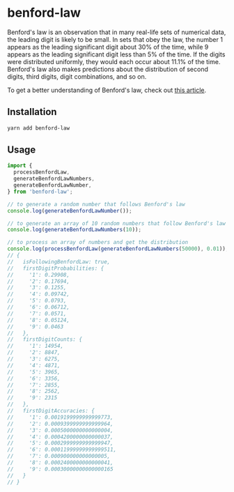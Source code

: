 # benford-law

Benford's law is an observation that in many real-life sets of numerical data, the leading digit is likely to be small. In sets that obey the law, the number 1 appears as the leading significant digit about 30% of the time, while 9 appears as the leading significant digit less than 5% of the time. If the digits were distributed uniformly, they would each occur about 11.1% of the time. Benford's law also makes predictions about the distribution of second digits, third digits, digit combinations, and so on.

To get a better understanding of Benford's law, check out [this article](https://en.wikipedia.org/wiki/Benford%27s_law).

## Installation

```bash
yarn add benford-law
```

## Usage

```ts
import {
  processBenfordLaw,
  generateBenfordLawNumbers,
  generateBenfordLawNumber,
} from 'benford-law';

// to generate a random number that follows Benford's law
console.log(generateBenfordLawNumber());

// to generate an array of 10 random numbers that follow Benford's law
console.log(generateBenfordLawNumbers(10));

// to process an array of numbers and get the distribution
console.log(processBenfordLaw(generateBenfordLawNumbers(50000), 0.01));
// {
//   isFollowingBenfordLaw: true,
//   firstDigitProbabilities: {
//     '1': 0.29908,
//     '2': 0.17694,
//     '3': 0.1255,
//     '4': 0.09742,
//     '5': 0.0793,
//     '6': 0.06712,
//     '7': 0.0571,
//     '8': 0.05124,
//     '9': 0.0463
//   },
//   firstDigitCounts: {
//     '1': 14954,
//     '2': 8847,
//     '3': 6275,
//     '4': 4871,
//     '5': 3965,
//     '6': 3356,
//     '7': 2855,
//     '8': 2562,
//     '9': 2315
//   },
//   firstDigitAccuracies: {
//     '1': 0.0019199999999999773,
//     '2': 0.0009399999999999964,
//     '3': 0.0005000000000000004,
//     '4': 0.0004200000000000037,
//     '5': 0.0002999999999999947,
//     '6': 0.00011999999999999511,
//     '7': 0.000900000000000005,
//     '8': 0.0002400000000000041,
//     '9': 0.00030000000000000165
//   }
// }
```
